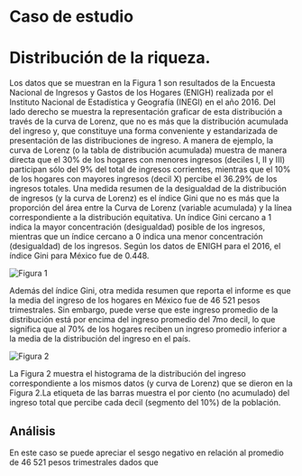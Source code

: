 # Caso de estudio
# Distribución de la riqueza.

Los  datos  que  se  muestran  en  la  Figura 1 son  resultados  de  la  Encuesta  Nacional  de Ingresos   y  Gastos  de   los Hogares  (ENIGH)   realizada  por   el   Instituto  Nacional  de Estadística y Geografía (INEGI) en el año 2016. Del lado derecho se  muestra  la  representación  graficar  de  esta  distribución  a  través  de  la  curva  de Lorenz, que  no  es  más  que  la  distribución  acumulada  del  ingreso  y,  que  constituye  una  forma conveniente y estandarizada de presentación de las distribuciones de ingreso. A manera de ejemplo,  la  curva  de  Lorenz  (o  la  tabla  de  distribución  acumulada)  muestra de  manera directa que el 30% de los hogares con menores ingresos (deciles I, II y III) participan sólo del  9%  del  total  de  ingresos  corrientes,  mientras  que  el  10%  de  los  hogares  con  mayores ingresos  (decil  X)  percibe  el  36.29%  de  los  ingresos  totales.  Una  medida  resumen  de  la desigualdad de la distribución de ingresos (y la curva de Lorenz) es el índice Gini que no es más  que  la  proporción  del  área  entre  la  Curva  de  Lorenz  (variable  acumulada)  y  la  línea correspondiente  a  la  distribución  equitativa.  Un  índice  Gini  cercano  a  1  indica  la  mayor concentración  (desigualdad)  posible  de  los  ingresos,  mientras  que  un  índice  cercano  a  0 indica una menor concentración (desigualdad) de  los ingresos. Según los datos de ENIGH para el 2016, el índice Gini para México fue de 0.448.

<img src="https://ujurado.github.io/wikiprobabilidad/assets/images/figura1.png" alt="Figura 1">

Además del índice Gini, otra medida resumen que reporta  el informe es que la  media del ingreso de los hogares en México fue de 46 521 pesos trimestrales. Sin embargo, puede verse que este ingreso promedio de la distribución está por encima del ingreso promedio del 7mo decil, lo que significa que al 70% de los hogares reciben un ingreso promedio inferior a la media de la distribución del ingreso en el país.

<img src="https://ujurado.github.io/wikiprobabilidad/assets/images/figura2.png" alt="Figura 2">

La  Figura 2  muestra  el  histograma  de  la  distribución  del  ingreso  correspondiente  a  los mismos  datos  (y  curva  de Lorenz) que  se  dieron en  la  Figura 2.La  etiqueta  de  las  barras  muestra el por ciento (no acumulado) del ingreso total que percibe cada decil (segmento del 10%) de la población.

## Análisis

En este caso se puede apreciar el sesgo negativo en relación al promedio de 46 521 pesos trimestrales dados que
